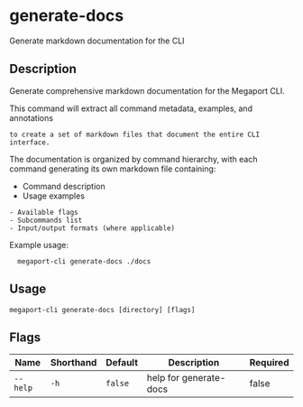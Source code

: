# generate-docs

Generate markdown documentation for the CLI

## Description

Generate comprehensive markdown documentation for the Megaport CLI.

This command will extract all command metadata, examples, and annotations
```
to create a set of markdown files that document the entire CLI interface.

```

The documentation is organized by command hierarchy, with each command
generating its own markdown file containing:
- Command description
- Usage examples
```
- Available flags
- Subcommands list
- Input/output formats (where applicable)

```

Example usage:
```
  megaport-cli generate-docs ./docs

```



## Usage

```
megaport-cli generate-docs [directory] [flags]
```







## Flags

| Name | Shorthand | Default | Description | Required |
|------|-----------|---------|-------------|----------|
| `--help` | `-h` | `false` | help for generate-docs | false |




